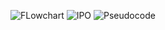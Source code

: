![FLowchart](https://github.com/user-attachments/assets/481c8a81-4ac4-4eac-bfaa-2645019aad89)
![IPO](https://github.com/user-attachments/assets/265f1d12-c66b-49dd-9bf4-577fb875e99d)
![Pseudocode](https://github.com/user-attachments/assets/83d09cab-42e3-4518-9b75-3ce2a43d7455)
